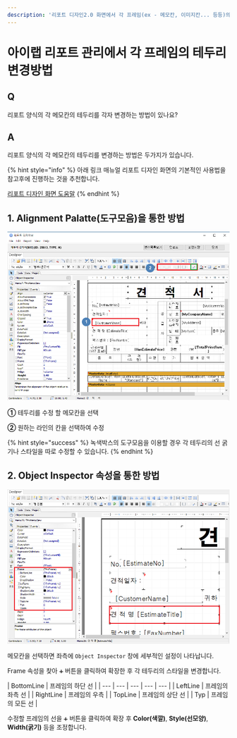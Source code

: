 ```yaml
---
description: '리포트 디자인2.0 화면에서 각 프레임(ex - 메모칸, 이미지칸... 등등)의 테두리를 변경하는 방법'
---
```


# 아이랩 리포트 관리에서 각 프레임의 테두리 변경방법

## Q

리포트 양식의 각 메모칸의 테두리를 각자 변경하는 방법이 있나요?

## A

리포트 양식의 각 메모칸의 테두리를 변경하는 방법은 두가지가 있습니다.

{% hint style="info" %}
아래 링크 매뉴얼 리포트 디자인 화면의 기본적인 사용법을 참고후에 진행하는 것을 추천합니다.

[리포트 디자인 화면 도움말](https://help.ilabs.co.kr/reportmake/1./101.#undefined-4)
{% endhint %}

## 1. Alignment Palatte\(도구모음\)을 통한 방법

![Alignment Palatte\(&#xB3C4;&#xAD6C;&#xBAA8;&#xC74C;\)&#xC744; &#xD1B5;&#xD55C; &#xC120;&#xBAA8;&#xC591; &#xBCC0;&#xACBD;](../.gitbook/assets/4%20%281%29.png)

**①** 테두리를 수정 할 메모칸을 선택

**②** 원하는 라인의 칸을 선택하여 수정

{% hint style="success" %}
녹색박스의 도구모음을 이용할 경우 각 테두리의 선 굵기나 스타일을 따로 수정할 수 있습니다. 
{% endhint %}

## 2. Object Inspector 속성을 통한 방법

![Object Inspector &#xC18D;&#xC131;&#xC758; Frame&#xC744; &#xC774;&#xC6A9;&#xD55C; &#xAC1C;&#xBCC4;&#xC801;&#xC778; &#xC120;&#xBAA8;&#xC591; &#xC124;&#xC815;](../.gitbook/assets/10.png)

메모칸을 선택하면 좌측에 `Object Inspector` 창에 세부적인 설정이 나타납니다.

Frame 속성을 찾아 `➕` 버튼을 클릭하여 확장한 후 각 테두리의 스타일을 변경합니다.

| BottomLine | 프레임의 하단 선 |
| --- | --- | --- | --- | --- |
| LeftLine | 프레임의 좌측 선 |
| RightLine | 프레임의 우측  |
| TopLine | 프레임의 상단 선 |
| Typ | 프레임의 모든 선 |

수정할 프레임의 선을 `➕` 버튼을 클릭하여 확장 후 **Color\(색깔\)**, **Style\(선모양\)**, **Width\(굵기\)** 등을 조정합니다.









